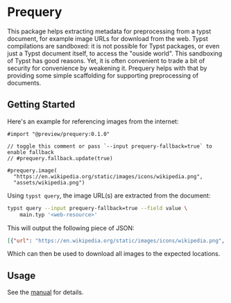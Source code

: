 # Prequery

This package helps extracting metadata for preprocessing from a typst document, for example image URLs for download from the web. Typst compilations are sandboxed: it is not possible for Typst packages, or even just a Typst document itself, to access the "ouside world". This sandboxing of Typst has good reasons. Yet, it is often convenient to trade a bit of security for convenience by weakening it. Prequery helps with that by providing some simple scaffolding for supporting preprocessing of documents.

## Getting Started

Here's an example for referencing images from the internet:

```typ
#import "@preview/prequery:0.1.0"

// toggle this comment or pass `--input prequery-fallback=true` to enable fallback
// #prequery.fallback.update(true)

#prequery.image(
  "https://en.wikipedia.org/static/images/icons/wikipedia.png",
  "assets/wikipedia.png")
```

Using `typst query`, the image URL(s) are extracted from the document:

```sh
typst query --input prequery-fallback=true --field value \
    main.typ '<web-resource>'
```

This will output the following piece of JSON:

```json
[{"url": "https://en.wikipedia.org/static/images/icons/wikipedia.png", "path": "assets/wikipedia.png"}]
```

Which can then be used to download all images to the expected locations.

## Usage

See the [manual](docs/manual.pdf) for details.
